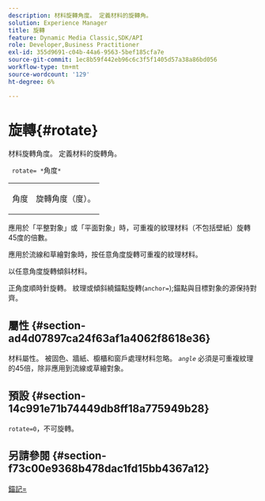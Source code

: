 ```yaml
---
description: 材料旋轉角度。 定義材料的旋轉角。
solution: Experience Manager
title: 旋轉
feature: Dynamic Media Classic,SDK/API
role: Developer,Business Practitioner
exl-id: 355d9691-c04b-44a6-9563-5bef185cfa7e
source-git-commit: 1ec8b59f442eb96c6c3f5f1405d57a38a86bd056
workflow-type: tm+mt
source-wordcount: '129'
ht-degree: 6%

---
```


# 旋轉{#rotate}

材料旋轉角度。 定義材料的旋轉角。

` rotate= *`角度`*`

<table id="simpletable_F1A87ECD86E8429788825374A6882CB9"> 
 <tr class="strow"> 
  <td class="stentry"> <p> <span class="varname"> 角度 </span> </p> </td> 
  <td class="stentry"> <p>旋轉角度（度）。 </p> </td> 
 </tr> 
</table>

應用於「平整對象」或「平面對象」時，可重複的紋理材料（不包括壁紙）旋轉45度的倍數。

應用於流線和草繪對象時，按任意角度旋轉可重複的紋理材料。

以任意角度旋轉傾斜材料。

正角度順時針旋轉。 紋理或傾斜繞錨點旋轉(`anchor=`);錨點與目標對象的源保持對齊。

## 屬性 {#section-ad4d07897ca24f63af1a4062f8618e36}

材料屬性。 被固色、牆紙、櫥櫃和窗戶處理材料忽略。 *`angle`* 必須是可重複紋理的45倍，除非應用到流線或草繪對象。

## 預設 {#section-14c991e71b74449db8ff18a775949b28}

`rotate=0`，不可旋轉。

## 另請參閱 {#section-f73c00e9368b478dac1fd15bb4367a12}

[錨記=](../../../../../ir-api/http-protocol/image-rendering-api-ref/c-ir-http-protocol-ref/c-ir-http-protocol-command-reference/r-ir-http-anchor.md#reference-d53923d785c9442997dc7f2199524c26)
